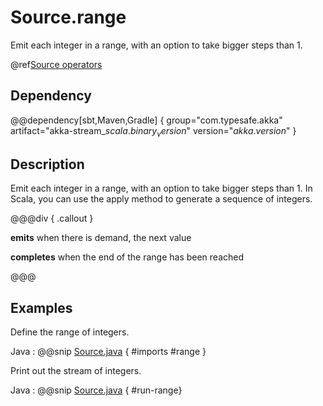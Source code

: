 # Source.range

Emit each integer in a range, with an option to take bigger steps than 1.

@ref[Source operators](../index.md#source-operators)

## Dependency

@@dependency[sbt,Maven,Gradle] {
  group="com.typesafe.akka"
  artifact="akka-stream_$scala.binary_version$"
  version="$akka.version$"
}


## Description

Emit each integer in a range, with an option to take bigger steps than 1. In Scala, you can use the apply method to generate a sequence of integers.


@@@div { .callout }

**emits** when there is demand, the next value

**completes** when the end of the range has been reached

@@@

## Examples

Define the range of integers.

Java
:   @@snip [Source.java]($akka$/akka-docs/src/test/java/jdocs/stream/operators/Source.java) { #imports #range }

Print out the stream of integers.

Java
:   @@snip [Source.java]($akka$/akka-docs/src/test/java/jdocs/stream/operators/Source.java) { #run-range}

